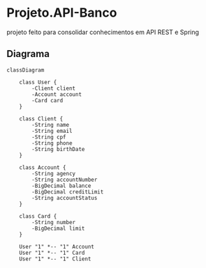 # Projeto.API-Banco

projeto feito para consolidar conhecimentos em API REST e Spring

## Diagrama

```mermaid
classDiagram

    class User {
        -Client client
        -Account account
        -Card card
    }

    class Client {
        -String name
        -String email
        -String cpf
        -String phone
        -String birthDate
    }

    class Account {
        -String agency
        -String accountNumber
        -BigDecimal balance
        -BigDecimal creditLimit
        -String accountStatus
    }

    class Card {
        -String number
        -BigDecimal limit
    }

    User "1" *-- "1" Account 
    User "1" *-- "1" Card
    User "1" *-- "1" Client


```
